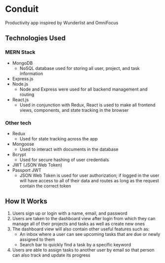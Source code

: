 # Conduit

Productivity app inspired by Wunderlist and OmniFocus

## Technologies Used

### MERN Stack

* MongoDB
    * NoSQL database used for storing all user, project, and task information
* Express.js
* Node.js
    * Node and Express were used for all backend management and routing
* React.js
    * Used in conjunction with Redux, React is used to make all frontend views, components, and state tracking in the browser

### Other tech

* Redux
    * Used for state tracking across the app
* Mongoose
    * Used to interact with documents in the database
* Bcrypt
    * Used for secure hashing of user credentials
* JWT (JSON Web Token)
* Passport JWT
    * JSON Web Token is used for user authorization; if logged in the user will have access to all of their data and routes as long as the request contain the correct token

## How It Works

1. Users sign up or login with a name, email, and password
1. Users are taken to the dashboard view after login from which they can manage all of their projects and tasks as well as create new ones
1. The dashboard view will also contain other useful features such as:
    * An inbox where a user can see upcoming tasks that are due or newly assigned to them
    * Search bar to quickly find a task by a specific keyword
1. Users are able to assign tasks to another user by email so that person can also track and update its progress
